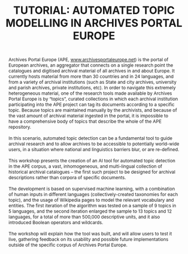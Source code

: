 ---
abstract: ' <br />Archives Portal Europe (APE, www.archivesportaleurope.net) is the
  portal of European archives, an aggregator that connects on a single research point
  the catalogues and digitised archival material of all archives in and about Europe.
  It currently hosts material from more than 30 countries and in 24 languages, and
  from a variety of archival institutions (such as State and city archives,  university
  and parish archives, private institutions, etc). In order to navigate this extremely
  heterogeneous material, one of the research tools made available by Archives Portal
  Europe is by “topics”, curated collections in which each archival institution participating
  into the APE project can tag its documents according to a specific topic. Because
  topics are maintained manually by the archivists, and because of the vast amount
  of archival material ingested in the portal, it is impossible to have a comprehensive
  body of topics that describe the whole of the APE repository. <br /><br />In this
  scenario, automated topic detection can be a fundamental tool to guide archival
  research and to allow archives to be accessible to potentially world-wide users,
  in a situation where national and linguistics barriers blur, or are re-defined.
  <br /><br />This workshop presents the creation of an AI tool for automated topic
  detection in the APE corpus, a vast, inhomogeneous, and multi-lingual collection
  of historical archival catalogues – the first such project to be designed for archival
  descriptions rather than corpora of specific documents. <br /><br />The development
  is based on supervised machine learning, with a combination of human inputs in different
  languages (collectively-created taxonomies for each topic), and the usage of Wikipedia
  pages to model the relevant vocabulary and entities. The first iteration of the
  algorithm was tested on a sample of 9 topics in 5 languages, and the second iteration
  enlarged the sample to 13 topics and 12 languages, for a total of more than 500,000
  descriptive units, and it also introduced Boolean operators and wildcards. <br /><br
  />The workshop will explain how the tool was built, and will allow users to test
  it live, gathering feedback on its usability and possible future implementations
  outside of the specific corpus of Archives Portal Europe. <br />'
creators:
- Kerstin Arnold
date: null
document_url: https://az659834.vo.msecnd.net/eventsairwesteuprod/production-inconference-public/0f3deda8eb8f40fbb14b077162b3bc5d
grand_parent: iPRES
institutions:
- Archives Portal Europe Foundation (APEF)
keywords:
- automated topic detection
landing_page_url: null
language: eng
layout: publication
license: CC-BY 4.0 International
notes_url: null
parent: iPRES 2022
publication_type: unknown
size: null
slides_url: null
source_name: iPRES
stream_url: null
title: 'TUTORIAL: AUTOMATED TOPIC MODELLING IN ARCHIVES PORTAL EUROPE'
year: 2022
---